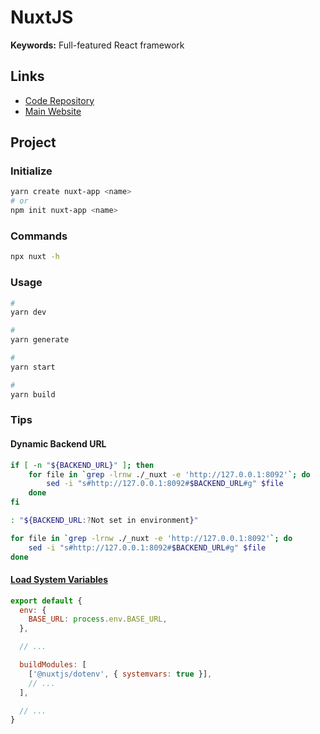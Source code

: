 # NuxtJS

<!--
https://oku-ui.com/pergel
-->

**Keywords:** Full-featured React framework

## Links

- [Code Repository](https://github.com/nuxt/nuxt.js)
- [Main Website](https://nuxtjs.org/)

## Project

### Initialize

```sh
yarn create nuxt-app <name>
# or
npm init nuxt-app <name>
```

### Commands

```sh
npx nuxt -h
```

### Usage

```sh
#
yarn dev

#
yarn generate

#
yarn start

#
yarn build
```

### Tips

#### Dynamic Backend URL

```sh
if [ -n "${BACKEND_URL}" ]; then
    for file in `grep -lrnw ./_nuxt -e 'http://127.0.0.1:8092'`; do
        sed -i "s#http://127.0.0.1:8092#$BACKEND_URL#g" $file
    done
fi
```

```sh
: "${BACKEND_URL:?Not set in environment}"

for file in `grep -lrnw ./_nuxt -e 'http://127.0.0.1:8092'`; do
    sed -i "s#http://127.0.0.1:8092#$BACKEND_URL#g" $file
done
```

#### [Load System Variables](https://github.com/nuxt-community/dotenv-module#systemvars)

```js
export default {
  env: {
    BASE_URL: process.env.BASE_URL,
  },

  // ...

  buildModules: [
    ['@nuxtjs/dotenv', { systemvars: true }],
    // ...
  ],

  // ...
}
```
